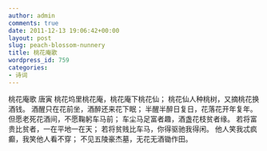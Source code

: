 ```yaml
---
author: admin
comments: true
date: 2011-12-13 19:06:42+00:00
layout: post
slug: peach-blossom-nunnery
title: 桃花庵歌
wordpress_id: 759
categories:
- 诗词
---
```


桃花庵歌
唐寅
桃花坞里桃花庵，桃花庵下桃花仙；
桃花仙人种桃树，又摘桃花换酒钱。
酒醒只在花前坐，酒醉还来花下眠；
半醒半醉日复日，花落花开年复年。
但愿老死花酒间，不愿鞠躬车马前；
车尘马足富者趣，酒盏花枝贫者缘。
若将富贵比贫者，一在平地一在天；
若将贫贱比车马，你得驱驰我得闲。
他人笑我忒疯癫，我笑他人看不穿；
不见五陵豪杰墓，无花无酒锄作田。

